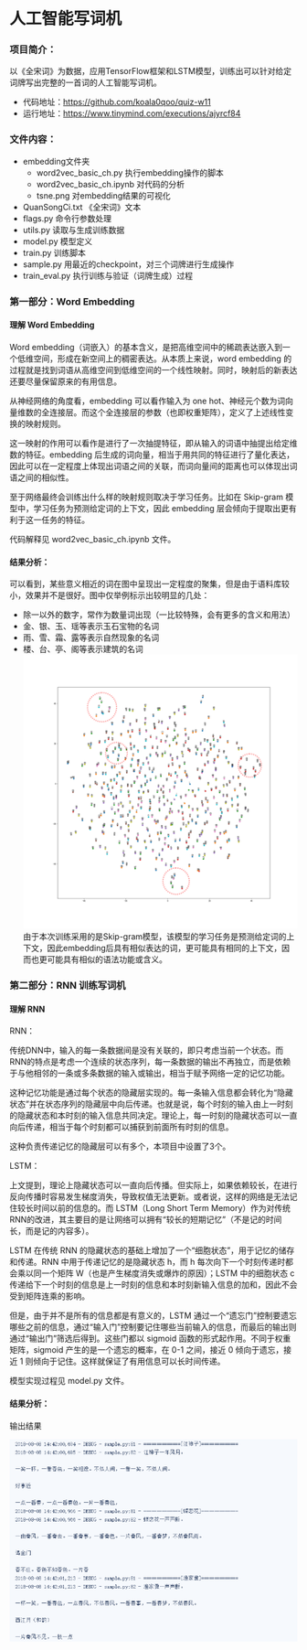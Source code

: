# 人工智能写词机

### 项目简介：

以《全宋词》为数据，应用TensorFlow框架和LSTM模型，训练出可以针对给定词牌写出完整的一首词的人工智能写词机。

- 代码地址：https://github.com/koala0qoo/quiz-w11
- 运行地址：https://www.tinymind.com/executions/ajyrcf84

### 文件内容：

- embedding文件夹
    - word2vec_basic_ch.py 执行embedding操作的脚本
    - word2vec_basic_ch.ipynb 对代码的分析
    - tsne.png 对embedding结果的可视化
- QuanSongCi.txt 《全宋词》文本
- flags.py 命令行参数处理
- utils.py 读取与生成训练数据
- model.py 模型定义
- train.py 训练脚本
- sample.py 用最近的checkpoint，对三个词牌进行生成操作
- train_eval.py 执行训练与验证（词牌生成）过程

### 第一部分：Word Embedding

#### 理解 Word Embedding

Word embedding（词嵌入）的基本含义，是把高维空间中的稀疏表达嵌入到一个低维空间，形成在新空间上的稠密表达。从本质上来说，word embedding 的过程就是找到词语从高维空间到低维空间的一个线性映射。同时，映射后的新表达还要尽量保留原来的有用信息。

从神经网络的角度看，embedding 可以看作输入为 one hot、神经元个数为词向量维数的全连接层。而这个全连接层的参数（也即权重矩阵），定义了上述线性变换的映射规则。

这一映射的作用可以看作是进行了一次抽提特征，即从输入的词语中抽提出给定维数的特征。embedding 后生成的词向量，相当于用共同的特征进行了量化表达，因此可以在一定程度上体现出词语之间的关联，而词向量间的距离也可以体现出词语之间的相似性。

至于网络最终会训练出什么样的映射规则取决于学习任务。比如在 Skip-gram 模型中，学习任务为预测给定词的上下文，因此 embedding 层会倾向于提取出更有利于这一任务的特征。

代码解释见 word2vec_basic_ch.ipynb 文件。

#### 结果分析：

可以看到，某些意义相近的词在图中呈现出一定程度的聚集，但是由于语料库较小，效果并不是很好。图中仅举例标示出较明显的几处：

- 除一以外的数字，常作为数量词出现（一比较特殊，会有更多的含义和用法）
- 金、银、玉、瑶等表示玉石宝物的名词
- 雨、雪、霜、露等表示自然现象的名词
- 楼、台、亭、阁等表示建筑的名词
![输入图片说明](https://github.com/koala0qoo/Lyrics_writing_machine/blob/master/embedding/tsne.png?raw=true)
由于本次训练采用的是Skip-gram模型，该模型的学习任务是预测给定词的上下文，因此embedding后具有相似表达的词，更可能具有相同的上下文，因而也更可能具有相似的语法功能或含义。


### 第二部分：RNN 训练写词机

#### 理解 RNN

RNN：

传统DNN中，输入的每一条数据间是没有关联的，即只考虑当前一个状态。而RNN的特点是考虑一个连续的状态序列，每一条数据的输出不再独立，而是依赖于与他相邻的一条或多条数据的输入或输出，相当于赋予网络一定的记忆功能。

这种记忆功能是通过每个状态的隐藏层实现的。每一条输入信息都会转化为“隐藏状态”并在状态序列的隐藏层中向后传递。也就是说，每个时刻的输入由上一时刻的隐藏状态和本时刻的输入信息共同决定。理论上，每一时刻的隐藏状态可以一直向后传递，相当于每个时刻都可以捕获到前面所有时刻的信息。

这种负责传递记忆的隐藏层可以有多个，本项目中设置了3个。

LSTM：

上文提到，理论上隐藏状态可以一直向后传播。但实际上，如果依赖较长，在进行反向传播时容易发生梯度消失，导致权值无法更新。或者说，这样的网络是无法记住较长时间以前的信息的。而 LSTM（Long Short Term Memory）作为对传统RNN的改进，其主要目的是让网络可以拥有“较长的短期记忆”（不是记的时间长，而是记的内容多）。

LSTM 在传统 RNN 的隐藏状态的基础上增加了一个“细胞状态”，用于记忆的储存和传递。RNN 中用于传递记忆的是隐藏状态 h，而 h 每次向下一个时刻传递时都会乘以同一个矩阵 W（也是产生梯度消失或爆炸的原因）；LSTM 中的细胞状态 c 传递给下一个时刻的信息是上一时刻的信息和本时刻新输入信息的加和，因此不会受到矩阵连乘的影响。

但是，由于并不是所有的信息都是有意义的，LSTM 通过一个“遗忘门”控制要遗忘哪些之前的信息，通过“输入门”控制要记住哪些当前输入的信息，而最后的输出则通过“输出门”筛选后得到。这些门都以 sigmoid 函数的形式起作用。不同于权重矩阵，sigmoid 产生的是一个遗忘的概率，在 0-1 之间，接近 0 倾向于遗忘，接近 1 则倾向于记住。这样就保证了有用信息可以长时间传递。

模型实现过程见 model.py 文件。

#### 结果分析：

输出结果

![输入图片说明](https://github.com/koala0qoo/img/blob/master/log.png?raw=true)


